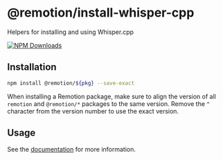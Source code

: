 # @remotion/install-whisper-cpp
 
Helpers for installing and using Whisper.cpp
 
[![NPM Downloads](https://img.shields.io/npm/dm/install-whisper-cpp.svg?style=flat&color=black&label=Downloads)](https://npmcharts.com/compare/install-whisper-cpp?minimal=true)
 
## Installation
 
```bash
npm install @remotion/${pkg} --save-exact
```
 
When installing a Remotion package, make sure to align the version of all `remotion` and `@remotion/*` packages to the same version.
Remove the `^` character from the version number to use the exact version.
 
## Usage
 
See the [documentation](https://www.remotion.dev/docs/install-whisper-cpp) for more information.
